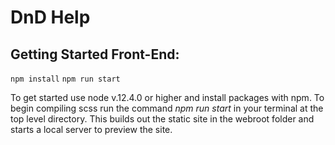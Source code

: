 # DnD Help

## Getting Started Front-End:

`npm install`
`npm run start`

To get started use node v.12.4.0 or higher and install packages with npm. To begin compiling scss run the command *npm run start* 
in your terminal at the top level directory. This builds out the static site in the webroot folder and starts a local server to preview the site.